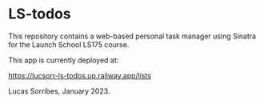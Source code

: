 # LS-todos
This repository contains a web-based personal task manager using Sinatra for the Launch School LS175 course.

This app is currently deployed at:

https://lucsorr-ls-todos.up.railway.app/lists

Lucas Sorribes, January 2023.
